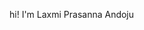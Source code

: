 hi! I'm Laxmi Prasanna Andoju


<!---
prasannandoju/prasannandoju is a ✨ special ✨ repository because its `README.md` (this file) appears on your GitHub profile.
You can click the Preview link to take a look at your changes.
--->
